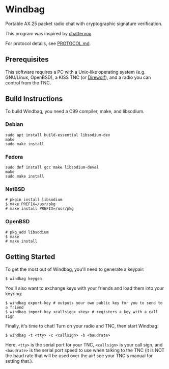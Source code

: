 Windbag
=======

Portable AX.25 packet radio chat with cryptographic signature verification.

This program was inspired by [chattervox][1].

For protocol details, see [PROTOCOL.md](PROTOCOL.md).

Prerequisites
-------------

This software requires a PC with a Unix-like operating system (e.g. GNU/Linux, OpenBSD), a KISS TNC (or [Direwolf][2]), and a radio you can control from the TNC.

Build Instructions
------------------

To build Windbag, you need a C99 compiler, make, and libsodium.

### Debian

    sudo apt install build-essential libsodium-dev
    make
    sudo make install

### Fedora

    sudo dnf install gcc make libsodium-devel
    make
    sudo make install

### NetBSD

    # pkgin install libsodium
    $ make PREFIX=/usr/pkg
    # make install PREFIX=/usr/pkg

### OpenBSD

    # pkg_add libsodium
    $ make
    # make install

Getting Started
---------------

To get the most out of Windbag, you'll need to generate a keypair:

    $ windbag keygen

You'll also want to exchange keys with your friends and load them into your keyring:

    $ windbag export-key # outputs your own public key for you to send to a friend
    $ windbag import-key <callsign> <key> # registers a key with a call sign

Finally, it's time to chat! Turn on your radio and TNC, then start Windbag:

    $ windbag -t <tty> -c <callsign> -b <baudrate>

Here, `<tty>` is the serial port for your TNC, `<callsign>` is your call sign, and `<baudrate>` is the serial port speed to use when talking to the TNC (it is NOT the baud rate that will be used over the air! see your TNC's manual for setting that.).

[1]: https://github.com/brannondorsey/chattervox
[2]: https://github.com/wb2osz/direwolf